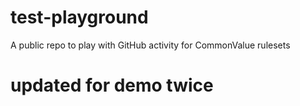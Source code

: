 # test-playground
A public repo to play with GitHub activity for CommonValue rulesets

# updated for demo twice
